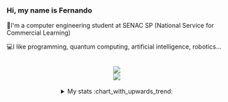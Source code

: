 ### Hi, my name is Fernando

👋I'm a computer engineering student at SENAC SP (National Service for Commercial Learning) 

💻I like programming, quantum computing, artificial intelligence, robotics...

<br>

<div align="center">
  <img src="https://skillicons.dev/icons?i=gcp,azure,linux,windows,vscode,mysql,sklearn,tensorflow,raspberrypi,arduino"/>
  <br>
  <img src="https://skillicons.dev/icons?i=py,java,c,cpp"/>
</div>

</br>

<details align="center">
  <summary>My stats :chart_with_upwards_trend:</summary>
  <br/>
  <a href="https://github.com/kkauadev" align="center">
    <img src="https://github-readme-stats.vercel.app/api?username=DevFernandoMartins&rank_icon=github&hide_title=true&card_width=300px&show_icons=true&icon_color=2F81F7&bg_color=0D1117&title_color=2F81F7&text_color=f0f6fc&hide_border=true" />
    <img src="https://github-readme-stats.vercel.app/api/top-langs/?username=DevFernandoMartins&layout=compact&card_width=400px&show_icons=true&icon_color=2F81F7&bg_color=0D1117&title_color=2F81F7&text_color=f0f6fc&icon_color=2F81F7&hide_border=true" />
  </a>
</details>
